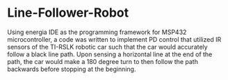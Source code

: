 # Line-Follower-Robot
Using energia IDE as the programming framework for MSP432 microcontroller, a code was written to implement PD control that utilized IR sensors of the TI-RSLK robotic car such that the car would accurately follow a black line path. Upon sensing a horizontal line at the end of the path, the car would make a 180 degree turn to then follow the path backwards before stopping at the beginning.

